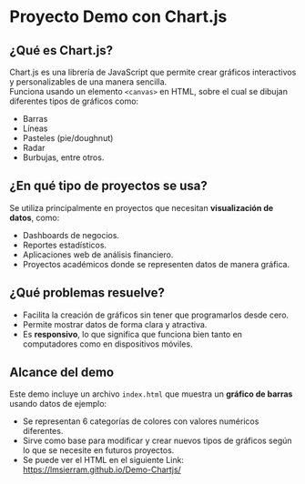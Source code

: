 # Proyecto Demo con Chart.js

## ¿Qué es Chart.js?
Chart.js es una librería de JavaScript que permite crear gráficos interactivos y personalizables de una manera sencilla.  
Funciona usando un elemento `<canvas>` en HTML, sobre el cual se dibujan diferentes tipos de gráficos como:  
- Barras  
- Líneas  
- Pasteles (pie/doughnut)  
- Radar  
- Burbujas, entre otros.  

## ¿En qué tipo de proyectos se usa?
Se utiliza principalmente en proyectos que necesitan **visualización de datos**, como:  
- Dashboards de negocios.  
- Reportes estadísticos.  
- Aplicaciones web de análisis financiero.  
- Proyectos académicos donde se representen datos de manera gráfica.  

## ¿Qué problemas resuelve?
- Facilita la creación de gráficos sin tener que programarlos desde cero.  
- Permite mostrar datos de forma clara y atractiva.  
- Es **responsivo**, lo que significa que funciona bien tanto en computadores como en dispositivos móviles.  

## Alcance del demo
Este demo incluye un archivo `index.html` que muestra un **gráfico de barras** usando datos de ejemplo:  
- Se representan 6 categorías de colores con valores numéricos diferentes.  
- Sirve como base para modificar y crear nuevos tipos de gráficos según lo que se necesite en futuros proyectos.
- Se puede ver el HTML en el siguiente Link: https://lmsierram.github.io/Demo-Chartjs/
